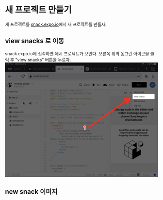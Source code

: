 # 새 프로젝트 만들기

새 프로젝트를 [snack.expo.io](https://snack.expo.io)에서 새 프로젝트를 만들자.

## view snacks 로 이동

snack.expo.io에 접속하면 예시 프로젝트가 보인다. 오른쪽 위의 동그란 아이콘을 클릭 후 "view snacks" 버튼을 누르자.
![view snacks 버튼 누르기 이미지](./1-1-view-snacks.jpeg)

## new snack 이미지
